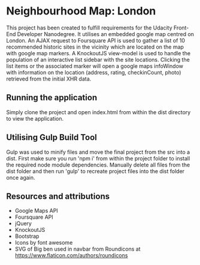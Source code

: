 # Neighbourhood Map: London
This project has been created to fulfill requirements for the Udacity Front-End Developer Nanodegree.
It utilises an embedded google map centred on London.
An AJAX request to Foursquare API is used to gather a list of 10 recommended historic sites in the vicinity which are located on the map with google map markers.
A KnockoutJS view-model is used to handle the population of an interactive list sidebar with the site locations.
Clicking the list items or the associated marker will open a google maps infoWindow with information on the location (address, rating, checkinCount, photo) retrieved from the initial XHR data.

## Running the application
Simply clone the project and open index.html from within the dist directory to view the application.

## Utilising Gulp Build Tool
Gulp was used to minify files and move the final project from the src into a dist. First make sure you run 'npm i' from within the project folder to install the required node module dependencies. Manually delete all files from the dist folder and then run 'gulp' to recreate project files into the dist folder once again.

## Resources and attributions
* Google Maps API
* Foursquare API
* jQuery
* KnockoutJS
* Bootstrap
* Icons by font awesome
* SVG of Big ben used in navbar from Roundicons at https://www.flaticon.com/authors/roundicons




